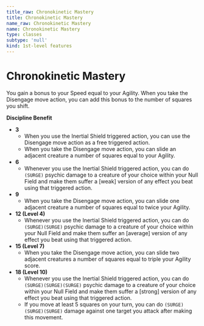 ```yaml
---
title_raw: Chronokinetic Mastery
title: Chronokinetic Mastery
name_raw: Chronokinetic Mastery
name: Chronokinetic Mastery
type: classes
subtype: 'null'
kind: 1st-level features
---
```


# Chronokinetic Mastery

You gain a bonus to your Speed equal to your Agility. When you take the Disengage move action, you can add this bonus to the number of squares you shift.

**Discipline Benefit**

- **3**
    - When you use the Inertial Shield triggered action, you can use the Disengage move action as a free triggered action.
    - When you take the Disengage move action, you can slide an adjacent creature a number of squares equal to your Agility.
- **6**
    - Whenever you use the Inertial Shield triggered action, you can do `(SURGE)` psychic damage to a creature of your choice within your Null Field and make them suffer a \[weak\] version of any effect you beat using that triggered action.
- **9**
    - When you take the Disengage move action, you can slide one adjacent creature a number of squares equal to twice your Agility.
- **12 (Level 4)**
    - Whenever you use the Inertial Shield triggered action, you can do `(SURGE)(SURGE)` psychic damage to a creature of your choice within your Null Field and make them suffer an \[average\] version of any effect you beat using that triggered action.
- **15 (Level 7)**
    - When you take the Disengage move action, you can slide two adjacent creatures a number of squares equal to triple your Agility score.
- **18 (Level 10)**
    - Whenever you use the Inertial Shield triggered action, you can do `(SURGE)(SURGE)(SURGE)` psychic damage to a creature of your choice within your Null Field and make them suffer a \[strong\] version of any effect you beat using that triggered action.
    - If you move at least 5 squares on your turn, you can do `(SURGE)(SURGE)(SURGE)` damage against one target you attack after making this movement.
